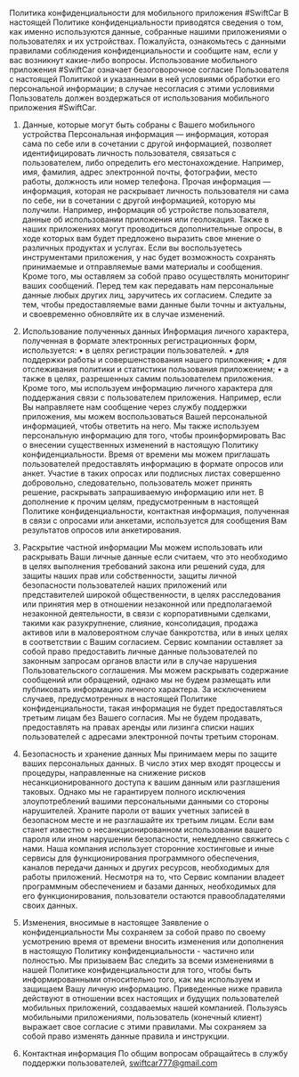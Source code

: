 Политика конфиденциальности для мобильного приложения #SwiftCar
В настоящей Политике конфиденциальности приводятся сведения о том, как именно используются данные, собранные нашими приложениями о пользователях и их устройствах. Пожалуйста, ознакомьтесь с данными правилами соблюдения конфиденциальности и сообщите нам, если у вас возникнут какие-либо вопросы. Использование мобильного приложения #SwiftCar означает безоговорочное согласие Пользователя с настоящей Политикой и указанными в ней условиями обработки его персональной информации; в случае несогласия с этими условиями Пользователь должен воздержаться от использования мобильного приложения #SwiftCar. 

1. Данные, которые могут быть собраны с Вашего мобильного устройства 
Персональная информация — информация, которая сама по себе или в сочетании с другой информацией, позволяет идентифицировать личность пользователя, связаться с пользователем, либо определить его местонахождение. Например, имя, фамилия, адрес электронной почты, фотографии, место работы, должность или номер телефона. Прочая информация — информация, которая не раскрывает личность пользователя ни сама по себе, ни в сочетании с другой информацией, которую мы получили. Например, информация об устройстве пользователя, данные об использовании приложения или геолокация. Также в наших приложениях могут проводиться дополнительные опросы, в ходе которых вам будет предложено выразить свое мнение о различных продуктах и услугах. Если вы воспользуетесь инструментами приложения, у нас будет возможность сохранять принимаемые и отправляемые вами материалы и сообщения. Кроме того, мы оставляем за собой право осуществлять мониторинг ваших сообщений. Перед тем как передавать нам персональные данные любых других лиц, заручитесь их согласием. Следите за тем, чтобы предоставляемые вами данные были точны и актуальны, и своевременно обновляйте их в случае изменений. 

2. Использование полученных данных 
Информация личного характера, полученная в формате электронных регистрационных форм, используется: • в целях регистрации пользователей. • для поддержки работы и совершенствования нашего приложения; • для отслеживания политики и статистики пользования приложением; • а также в целях, разрешенных самим пользователем приложения. Кроме того, мы используем информацию личного характера для поддержания связи с пользователем приложения. Например, если Вы направляете нам сообщение через службу поддержки приложения, мы можем воспользоваться Вашей персональной информацией, чтобы ответить на него. Мы также используем персональную информацию для того, чтобы проинформировать Вас о внесении существенных изменений в настоящую Политику конфиденциальности. Время от времени мы можем приглашать пользователей предоставлять информацию в формате опросов или анкет. Участие в таких опросах или подписных листах совершенно добровольно, следовательно, пользователь может принять решение, раскрывать запрашиваемую информацию или нет. В дополнение к прочим целям, предусмотренным в настоящей Политике конфиденциальности, контактная информация, полученная в связи с опросами или анкетами, используется для сообщения Вам результатов опросов или анкетирования. 

3. Раскрытие частной информации 
Мы можем использовать или раскрывать Ваши личные данные если считаем, что это необходимо в целях выполнения требований закона или решений суда, для защиты наших прав или собственности, защиты личной безопасности пользователей наших приложений или представителей широкой общественности, в целях расследования или принятия мер в отношении незаконной или предполагаемой незаконной деятельности, в связи с корпоративными сделками, такими как разукрупнение, слияние, консолидация, продажа активов или в маловероятном случае банкротства, или в иных целях в соответствии с Вашим согласием. Сервис компании оставляет за собой право предоставить личные данные пользователей по законным запросам органов власти или в случае нарушения Пользовательского соглашения. Мы можем раскрывать содержание сообщений или обращений, однако мы не будем размещать или публиковать информацию личного характера. За исключением случаев, предусмотренных в настоящей Политике конфиденциальности, такая информация не будет предоставляться третьим лицам без Вашего согласия. Мы не будем продавать, предоставлять на правах аренды или лизинга списки наших пользователей с адресами электронной почты третьим сторонам. 

4. Безопасность и хранение данных 
Мы принимаем меры по защите ваших персональных данных. В число этих мер входят процессы и процедуры, направленные на снижение рисков несанкционированного доступа к вашим данным или разглашения таковых. Однако мы не гарантируем полного исключения злоупотреблений вашими персональными данными со стороны нарушителей. Храните пароли от ваших учетных записей в безопасном месте и не разглашайте их третьим лицам. Если вам станет известно о несанкционированном использовании вашего пароля или ином нарушении безопасности, немедленно свяжитесь с нами. Наша компания использует сторонние хостинговые и иные сервисы для функционирования программного обеспечения, каналов передачи данных и других ресурсов, необходимых для работы приложений. Несмотря на то, что Сервис компании владеет программным обеспечением и базами данных, необходимых для его функционирования, пользователи остаются правообладателями своих данных. 

5. Изменения, вносимые в настоящее Заявление о конфиденциальности 
Мы сохраняем за собой право по своему усмотрению время от времени вносить изменения или дополнения в настоящую Политику конфиденциальности - частично или полностью. Мы призываем Вас следить за всеми изменениями в нашей Политике конфиденциальности для того, чтобы быть информированными относительно того, как мы используем и защищаем Вашу личную информацию. Приведенные ниже правила действуют в отношении всех настоящих и будущих пользователей мобильных приложений, создаваемых нашей компанией. Пользуясь мобильными приложениями, пользователь (конечный клиент) выражает свое согласие с этими правилами. Мы сохраняем за собой право изменять данные правила и инструкции. 

6. Контактная информация
По общим вопросам обращайтесь в службу поддержки пользователей, swiftcar777@gmail.com
